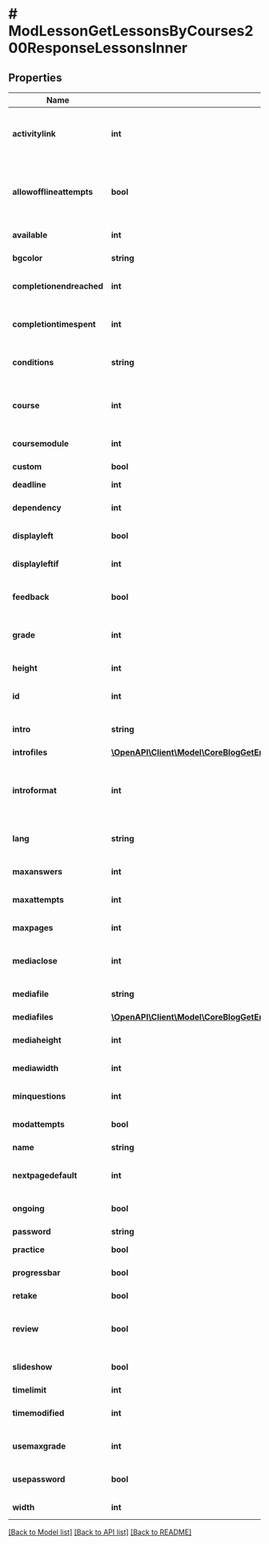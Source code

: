 # # ModLessonGetLessonsByCourses200ResponseLessonsInner

## Properties

Name | Type | Description | Notes
------------ | ------------- | ------------- | -------------
**activitylink** | **int** | Id of the next activity to be linked once the lesson is completed | [optional]
**allowofflineattempts** | **bool** | Whether to allow the lesson to be attempted offline in the mobile app | [optional]
**available** | **int** | Available from | [optional]
**bgcolor** | **string** | Slideshow bgcolor | [optional]
**completionendreached** | **int** | Require end reached for completion? | [optional]
**completiontimespent** | **int** | Student must do this activity at least for | [optional]
**conditions** | **string** | Conditions to enable the lesson | [optional]
**course** | **int** | Foreign key reference to the course this lesson is part of. | [optional]
**coursemodule** | **int** | Course module id. | [optional]
**custom** | **bool** | Custom scoring? | [optional]
**deadline** | **int** | Available until | [optional]
**dependency** | **int** | Dependent on (another lesson id) | [optional]
**displayleft** | **bool** | Display left pages menu? | [optional]
**displayleftif** | **int** | Minimum grade to display menu | [optional]
**feedback** | **bool** | Display default feedback | [optional]
**grade** | **int** | The total that the grade is scaled to be out of | [optional]
**height** | **int** | Slideshow height | [optional]
**id** | **int** | Standard Moodle primary key. | [optional]
**intro** | **string** | Lesson introduction text. | [optional]
**introfiles** | [**\OpenAPI\Client\Model\CoreBlogGetEntries200ResponseEntriesInnerSummaryfilesInner[]**](CoreBlogGetEntries200ResponseEntriesInnerSummaryfilesInner.md) |  | [optional]
**introformat** | **int** | intro format (1 &#x3D; HTML, 0 &#x3D; MOODLE, 2 &#x3D; PLAIN, or 4 &#x3D; MARKDOWN) | [optional] [default to 0]
**lang** | **string** | Forced activity language | [optional]
**maxanswers** | **int** | Maximum answers per page | [optional]
**maxattempts** | **int** | Maximum attempts | [optional]
**maxpages** | **int** | Number of pages to show | [optional]
**mediaclose** | **int** | Display a close button in the popup? | [optional]
**mediafile** | **string** | Local file path or full external URL | [optional]
**mediafiles** | [**\OpenAPI\Client\Model\CoreBlogGetEntries200ResponseEntriesInnerSummaryfilesInner[]**](CoreBlogGetEntries200ResponseEntriesInnerSummaryfilesInner.md) |  | [optional]
**mediaheight** | **int** | Popup for media file height | [optional]
**mediawidth** | **int** | Popup for media with | [optional]
**minquestions** | **int** | Minimum number of questions | [optional]
**modattempts** | **bool** | Allow student review? | [optional]
**name** | **string** | Lesson name. | [optional]
**nextpagedefault** | **int** | Action for a correct answer | [optional]
**ongoing** | **bool** | Display ongoing score? | [optional]
**password** | **string** | Password | [optional]
**practice** | **bool** | Practice lesson? | [optional]
**progressbar** | **bool** | Display progress bar? | [optional]
**retake** | **bool** | Re-takes allowed | [optional]
**review** | **bool** | Provide option to try a question again | [optional]
**slideshow** | **bool** | Display lesson as slideshow | [optional]
**timelimit** | **int** | Time limit | [optional]
**timemodified** | **int** | Last time settings were updated | [optional]
**usemaxgrade** | **int** | How to calculate the final grade | [optional]
**usepassword** | **bool** | Password protected lesson? | [optional]
**width** | **int** | Slideshow width | [optional]

[[Back to Model list]](../../README.md#models) [[Back to API list]](../../README.md#endpoints) [[Back to README]](../../README.md)
